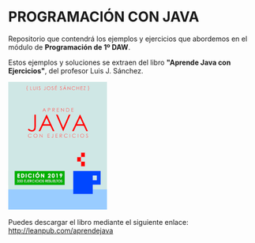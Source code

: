 # PROGRAMACIÓN CON JAVA

Repositorio que contendrá los ejemplos y ejercicios que abordemos en el módulo de **Programación de 1º DAW**.

Estos ejemplos y soluciones se extraen del libro **"Aprende Java con Ejercicios"**, del profesor Luis J. Sánchez.

<a href="https://leanpub.com/aprendejava">![Aprende Java con Ejercicios](title_page.png)</a>

Puedes descargar el libro mediante el siguiente enlace:
<http://leanpub.com/aprendejava>
